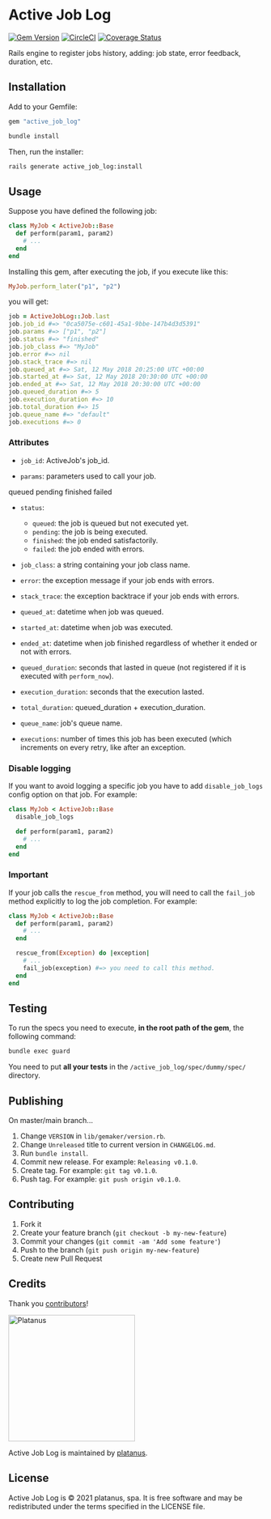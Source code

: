 # Active Job Log

[![Gem Version](https://badge.fury.io/rb/active_job_log.svg)](https://badge.fury.io/rb/active_job_log)
[![CircleCI](https://circleci.com/gh/platanus/active_job_log.svg?style=shield)](https://app.circleci.com/pipelines/github/platanus/active_job_log)
[![Coverage Status](https://coveralls.io/repos/github/platanus/active_job_log/badge.svg?branch=master)](https://coveralls.io/github/platanus/active_job_log?branch=master)

Rails engine to register jobs history, adding: job state, error feedback, duration, etc.

## Installation

Add to your Gemfile:

```ruby
gem "active_job_log"
```

```bash
bundle install
```

Then, run the installer:

```bash
rails generate active_job_log:install
```

## Usage

Suppose you have defined the following job:

```ruby
class MyJob < ActiveJob::Base
  def perform(param1, param2)
    # ...
  end
end
```

Installing this gem, after executing the job, if you execute like this:

```ruby
MyJob.perform_later("p1", "p2")
```

you will get:

```ruby
job = ActiveJobLog::Job.last
job.job_id #=> "0ca5075e-c601-45a1-9bbe-147b4d3d5391"
job.params #=> ["p1", "p2"]
job.status #=> "finished"
job.job_class #=> "MyJob"
job.error #=> nil
job.stack_trace #=> nil
job.queued_at #=> Sat, 12 May 2018 20:25:00 UTC +00:00
job.started_at #=> Sat, 12 May 2018 20:30:00 UTC +00:00
job.ended_at #=> Sat, 12 May 2018 20:30:00 UTC +00:00
job.queued_duration #=> 5
job.execution_duration #=> 10
job.total_duration #=> 15
job.queue_name #=> "default"
job.executions #=> 0
```

### Attributes

- `job_id`: ActiveJob's job_id.

- `params`: parameters used to call your job.

queued pending finished failed

- `status`:
  - `queued`: the job is queued but not executed yet.
  - `pending`: the job is being executed.
  - `finished`: the job ended satisfactorily.
  - `failed`: the job ended with errors.


- `job_class`: a string containing your job class name.

- `error`: the exception message if your job ends with errors.

- `stack_trace`: the exception backtrace if your job ends with errors.

- `queued_at`: datetime when job was queued.

- `started_at`: datetime when job was executed.

- `ended_at`: datetime when job finished regardless of whether it ended or not with errors.

- `queued_duration`: seconds that lasted in queue (not registered if it is executed with `perform_now`).

- `execution_duration`: seconds that the execution lasted.

- `total_duration`: queued_duration + execution_duration.

- `queue_name`: job's queue name.

- `executions`: number of times this job has been executed (which increments on every retry, like after an exception.

### Disable logging

If you want to avoid logging a specific job you have to add `disable_job_logs` config option on that job. For example:

```ruby
class MyJob < ActiveJob::Base
  disable_job_logs

  def perform(param1, param2)
    # ...
  end
end
```

### Important

If your job calls the `rescue_from` method, you will need to call the `fail_job` method explicitly to log the job completion. For example:

```ruby
class MyJob < ActiveJob::Base
  def perform(param1, param2)
    # ...
  end

  rescue_from(Exception) do |exception|
    # ...
    fail_job(exception) #=> you need to call this method.
  end
end
```

## Testing

To run the specs you need to execute, **in the root path of the gem**, the following command:

```bash
bundle exec guard
```

You need to put **all your tests** in the `/active_job_log/spec/dummy/spec/` directory.

## Publishing

On master/main branch...

1. Change `VERSION` in `lib/gemaker/version.rb`.
2. Change `Unreleased` title to current version in `CHANGELOG.md`.
3. Run `bundle install`.
4. Commit new release. For example: `Releasing v0.1.0`.
5. Create tag. For example: `git tag v0.1.0`.
6. Push tag. For example: `git push origin v0.1.0`.

## Contributing

1. Fork it
2. Create your feature branch (`git checkout -b my-new-feature`)
3. Commit your changes (`git commit -am 'Add some feature'`)
4. Push to the branch (`git push origin my-new-feature`)
5. Create new Pull Request

## Credits

Thank you [contributors](https://github.com/platanus/active_job_log/graphs/contributors)!

<img src="http://platan.us/gravatar_with_text.png" alt="Platanus" width="250"/>

Active Job Log is maintained by [platanus](http://platan.us).

## License

Active Job Log is © 2021 platanus, spa. It is free software and may be redistributed under the terms specified in the LICENSE file.
